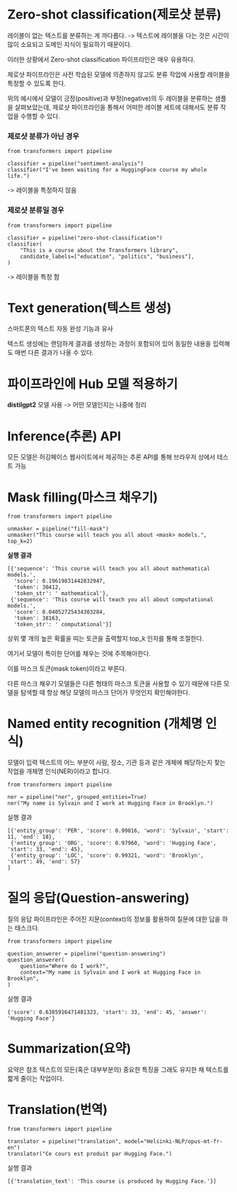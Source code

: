 # Zero-shot classification(제로샷 분류)

레이블이 없는 텍스트를 분류하는 게 까다롭다. -> 텍스트에 레이블을 다는 것은 시간이 많이 소요되고 도메인 지식이 필요하기 때문이다. 

이러한 상황에서 Zero-shot classification 파이프라인은 매우 유용하다. 

제로샷 파이프라인은 사전 학습된 모델에 의존하지 않고도 분류 작업에 사용할 레이블을 특정할 수 있도록 한다. 

위의 예시에서 모델이 긍정(positive)과 부정(negative)의 두 레이블을 분류하는 샘플을 살펴보았는데, 제로샷 파이프라인을 통해서 어떠한 레이블 세트에 대해서도 분류 작업을 수행할 수 있다. 


### 제로샷 분류가 아닌 경우

```
from transformers import pipeline

classifier = pipeline("sentiment-analysis")
classifier("I've been waiting for a HuggingFace course my whole life.")
```

-> 레이블을 특정하지 않음

### 제로샷 분류일 경우

```
from transformers import pipeline

classifier = pipeline("zero-shot-classification")
classifier(
    "This is a course about the Transformers library",
    candidate_labels=["education", "politics", "business"],
)
```

-> 레이블을 특정 함

# Text generation(텍스트 생성)

스마트폰의 텍스트 자동 완성 기능과 유사

텍스트 생성에는 랜덤하게 결과를 생성하는 과정이 포함되어 있어 동일한 내용을 입력해도 매번 다른 결과가 나올 수 있다. 


# 파이프라인에 Hub 모델 적용하기


**distilgpt2** 모델 사용 -> 어떤 모델인지는 나중에 정리

# Inference(추론) API

모든 모델은 허깅페이스 웹사이트에서 제공하는 추론 API를 통해 브라우저 상에서 테스트 가능


# Mask filling(마스크 채우기)

```
from transformers import pipeline

unmasker = pipeline("fill-mask")
unmasker("This course will teach you all about <mask> models.", top_k=2)
```

**실행 결과**

```
[{'sequence': 'This course will teach you all about mathematical models.',
  'score': 0.19619831442832947,
  'token': 30412,
  'token_str': ' mathematical'},
 {'sequence': 'This course will teach you all about computational models.',
  'score': 0.04052725434303284,
  'token': 38163,
  'token_str': ' computational'}]
```

상위 몇 개의 높은 확률을 띠는 토큰을 출력할지 top_k 인자를 통해 조절한다.

여기서 모델이 특이한 <mask> 단어를 채우는 것에 주목해아한다. 

이를 마스크 토큰(mask token)이라고 부른다. 

다른 마스크 채우기 모델들은 다른 형태의 마스크 토큰을 사용할 수 있기 때문에 다른 모델을 탐색할 때 항상 해당 모델의 마스크 단어가 무엇인지 확인해야한다. 

# Named entity recognition (개체명 인식)

모델이 입력 텍스트의 어느 부분이 사람, 장소, 기관 등과 같은 개체에 해당하는지 찾는 작업을 개체명 인식(NER)이라고 합니다. 

```
from transformers import pipeline

ner = pipeline("ner", grouped_entities=True)
ner("My name is Sylvain and I work at Hugging Face in Brooklyn.")
```

실행 결과

```
[{'entity_group': 'PER', 'score': 0.99816, 'word': 'Sylvain', 'start': 11, 'end': 18},
 {'entity_group': 'ORG', 'score': 0.97960, 'word': 'Hugging Face', 'start': 33, 'end': 45},
 {'entity_group': 'LOC', 'score': 0.99321, 'word': 'Brooklyn', 'start': 49, 'end': 57}
]
```

# 질의 응답(Question-answering)

질의 응답 파이프라인은 주어진 지문(context)의 정보를 활용하여 질문에 대한 답을 하는 태스크다. 

```
from transformers import pipeline

question_answerer = pipeline("question-answering")
question_answerer(
    question="Where do I work?",
    context="My name is Sylvain and I work at Hugging Face in Brooklyn",
)
```

실행 결과

```
{'score': 0.6385916471481323, 'start': 33, 'end': 45, 'answer': 'Hugging Face'}
```

# Summarization(요약)

요약은 참조 텍스트의 모든(혹은 대부부분의) 중요한 특징을 그래도 유지한 채 텍스트를 짧게 줄이는 작업이다. 

# Translation(번역)

```
from transformers import pipeline

translator = pipeline("translation", model="Helsinki-NLP/opus-mt-fr-en")
translator("Ce cours est produit par Hugging Face.")
```

실행 결과

```
[{'translation_text': 'This course is produced by Hugging Face.'}]
```





